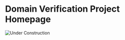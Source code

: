 # Domain Verification Project Homepage

![Under Construction](https://media.giphy.com/media/EIiJp9cQ3GeEU/giphy.gif)
